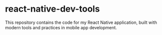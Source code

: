 # react-native-dev-tools
This repository contains the code for my React Native application, built with modern tools and practices in mobile app development. 
